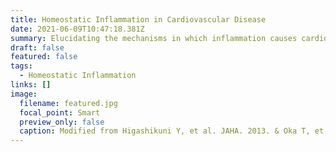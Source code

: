 ```yaml
---
title: Homeostatic Inflammation in Cardiovascular Disease
date: 2021-06-09T10:47:18.381Z
summary: Elucidating the mechanisms in which inflammation causes cardiovascular disease.
draft: false
featured: false
tags:
  - Homeostatic Inflammation
links: []
image:
  filename: featured.jpg
  focal_point: Smart
  preview_only: false
  caption: Modified from Higashikuni Y, et al. JAHA. 2013. & Oka T, et al. Nature. 2012.
---
```


